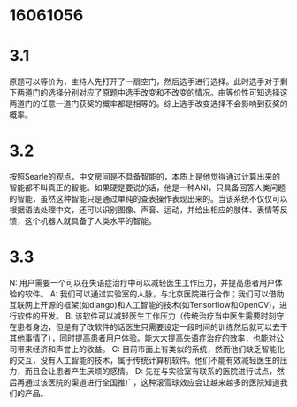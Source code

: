 16061056
=========

# 3.1
原题可以等价为，主持人先打开了一扇空门，然后选手进行选择。此时选手对于剩下两道门的选择分别对应了原题中选手改变和不改变的情况。由等价性可知选择这两道门的任意一道门获奖的概率都是相等的。综上选手改变选择不会影响到获奖的概率。

# 3.2
按照Searle的观点，中文房间是不具备智能的，本质上是他觉得通过计算出来的智能都不叫真正的智能。如果硬是要说的话，他是一种ANI，只具备回答人类问题的智能，虽然这种智能只是通过单纯的查表操作表现出来的。当该系统不仅仅可以根据语法处理中文，还可以识别图像、声音、运动，并给出相应的肢体、表情等反馈，这个机器人就具备了人类水平的智能。

# 3.3
N: 用户需要一个可以在失语症治疗中可以减轻医生工作压力，并提高患者用户体验的软件。
A: 我们可以通过实验室的人脉，与北京医院进行合作；我们可以借助互联网上开源的框架(如django)和人工智能的技术(如Tensorflow和OpenCV)，进行软件的开发。
B: 该软件可以减轻医生工作压力（传统治疗当中医生需要时刻守在患者身边，但是有了改软件的话医生只需要设定一段时间的训练然后就可以去干其他事情了），同时提高患者用户体验。能大大提高失语症治疗的效率，也能对公司带来经济和声誉上的收益。
C: 目前市面上有类似的系统，然而他们缺乏智能化的交互，没有人工智能的技术，属于传统计算机软件。他们不能有效减轻医生的压力，而且会让患者产生厌烦的感情。
D: 先在与实验室有联系的医院进行试点，然后再通过该医院的渠道进行全国推广，这种滚雪球效应会让越来越多的医院知道我们的产品。